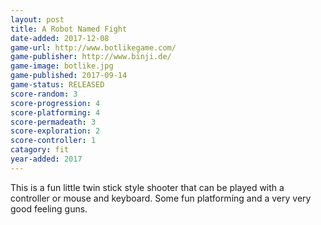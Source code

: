 ```yaml
---
layout: post
title: A Robot Named Fight
date-added: 2017-12-08
game-url: http://www.botlikegame.com/
game-publisher: http://www.binji.de/
game-image: botlike.jpg
game-published: 2017-09-14
game-status: RELEASED
score-random: 3
score-progression: 4
score-platforming: 4
score-permadeath: 3
score-exploration: 2
score-controller: 1
catagory: fit
year-added: 2017
---
```


This is a fun little twin stick style shooter that can be played with a controller or mouse and keyboard.  Some fun platforming and a very very good feeling guns.
